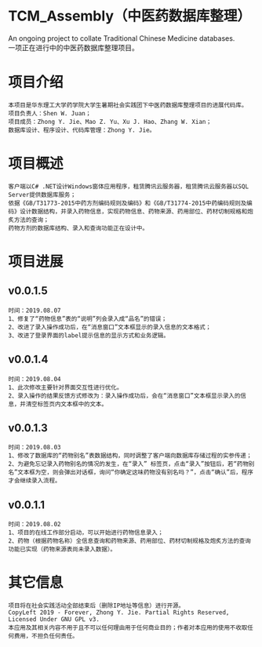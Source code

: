 # TCM_Assembly（中医药数据库整理）
 An ongoing project to collate Traditional Chinese Medicine databases.  
 一项正在进行中的中医药数据库整理项目。

# 项目介绍
    本项目是华东理工大学药学院大学生暑期社会实践团下中医药数据库整理项目的进展代码库。
    项目负责人：Shen W. Juan；
    项目成员：Zhong Y. Jie、Mao Z. Yu、Xu J. Hao、Zhang W. Xian；
    数据库设计、程序设计、代码库管理：Zhong Y. Jie。
    
# 项目概述
    客户端以C# .NET设计Windows窗体应用程序，租赁腾讯云服务器，租赁腾讯云服务器以SQL Server提供数据库服务；  
    依据《GB/T31773-2015中药方剂编码规则及编码》和《GB/T31774-2015中药编码规则及编码》设计数据结构，并录入药物信息，实现药物信息、药物来源、药用部位、药材切制规格和炮炙方法的查询；
    药物方剂的数据库结构、录入和查询功能正在设计中。  
    
# 项目进展
## v0.0.1.5
	时间：2019.08.07
	1、修复了“药物信息”表的“说明”列会录入成“品名”的错误；
	2、改进了录入操作成功后，在“消息窗口”文本框显示的录入信息的文本格式；
	3、改进了登录界面的label提示信息的显示方式和业务逻辑。

## v0.0.1.4
	时间：2019.08.04
	1、此次修改主要针对界面交互性进行优化。
	2、录入操作的结果反馈方式修改为：录入操作成功后，会在“消息窗口”文本框显示录入的信息，并清空标签页内文本框中的文本。

## v0.0.1.3
	时间：2019.08.03  
	1、修改了数据库的“药物别名”表数据结构，同时调整了客户端向数据库存储过程的实参传递；  
	2、为避免忘记录入药物别名的情况的发生，在“录入” 标签页，点击“录入”按钮后，若“药物别名”文本框为空，则会弹出对话框，询问“你确定这味药物没有别名吗？”，点击“确认”后，程序才会继续录入流程。

## v0.0.1.1
	时间：2019.08.02  
	1、项目的在线工作部分启动，可以开始进行药物信息录入；  
	2、药物（根据药物名称）全信息查询和药物来源、药用部位、药材切制规格及炮炙方法的查询功能已实现（药物来源表尚未录入数据）。  

# 其它信息
    项目将在社会实践活动全部结束后（删除IP地址等信息）进行开源。
    CopyLeft 2019 - Forever, Zhong Y. Jie. Partial Rights Reserved, Licensed Under GNU GPL v3.
    本应用及其相关内容不用于且不可以任何理由用于任何商业目的；作者对本应用的使用不收取任何费用，不担负任何责任。
